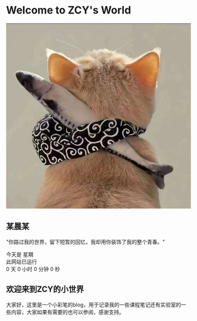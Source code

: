 # Welcome to ZCY's World

<div class="hero-banner">
  <div class="profile-card">
    <div class="avatar-container">
      <img src="assets/IMG/1.jpg" alt="某晨某" class="profile-avatar">
    </div>
    <h2 class="profile-name">某晨某</h2>
    <div class="social-links">
      <a href="https://github.com/mouchenmou" target="_blank" class="social-link github" title="GitHub">
        <i class="fab fa-github"></i>
      </a>
      <a href="mailto:2787014694@qq.com" class="social-link email" title="Email">
        <i class="fas fa-envelope"></i>
      </a>
      <a href="https://www.douyin.com/user/MS4wLjABAAAADdsfimTVarbFoML6kRo8L5zvU96ZGfLLTQfmzCi9R4U?from_tab_name=main" target="_blank" class="social-link douyin" title="抖音">
        <i class="fab fa-tiktok"></i>
      </a>
      <a href="https://music.163.com/#/user/home?id=3871698908" target="_blank" class="social-link music" title="网易云音乐">
        <i class="fas fa-music"></i>
      </a>
    </div>
    <p class="profile-quote">
      "你路过我的世界，留下短暂的回忆，我却用你装饰了我的整个青春。"
    </p>
  </div>
</div>

<div class="website-stats">
  <div class="running-time">
    <i class="fas fa-calendar-alt"></i>
    <div class="date-info">
      <span class="current-date">今天是 <span id="current-date"></span></span>
      <span class="current-weekday">星期<span id="current-weekday"></span></span>
    </div>
    <div class="divider"></div>
    <span class="stats-label">此网站已运行</span>
    <div class="time-display">
      <span id="days">0</span> 天 
      <span id="hours">0</span> 小时 
      <span id="minutes">0</span> 分钟 
      <span id="seconds">0</span> 秒
    </div>
  </div>
</div>

<script>
// 设置网站开始日期（您可以修改这个日期）
const websiteStartDate = new Date('2025-09-13 00:00:00');

function updateDateTime() {
  const now = new Date();
  
  // 更新当前日期
  const year = now.getFullYear();
  const month = now.getMonth() + 1;
  const date = now.getDate();
  document.getElementById('current-date').textContent = `${year}年${month}月${date}日`;
  
  // 更新星期
  const weekdays = ['日', '一', '二', '三', '四', '五', '六'];
  const weekday = weekdays[now.getDay()];
  document.getElementById('current-weekday').textContent = weekday;
  
  // 更新网站运行时间
  const timeDiff = now - websiteStartDate;
  
  const days = Math.floor(timeDiff / (1000 * 60 * 60 * 24));
  const hours = Math.floor((timeDiff % (1000 * 60 * 60 * 24)) / (1000 * 60 * 60));
  const minutes = Math.floor((timeDiff % (1000 * 60 * 60)) / (1000 * 60));
  const seconds = Math.floor((timeDiff % (1000 * 60)) / 1000);
  
  document.getElementById('days').textContent = days;
  document.getElementById('hours').textContent = hours;
  document.getElementById('minutes').textContent = minutes;
  document.getElementById('seconds').textContent = seconds;
}

// 立即执行一次，然后每秒更新
updateDateTime();
setInterval(updateDateTime, 1000);
</script>


## 欢迎来到ZCY的小世界

<div class="personal-description">
  <!-- 这里将来放个人描述内容 -->
  <p class="placeholder-text">大家好，这里是一个小彩笔的blog，用于记录我的一些课程笔记还有实验室的一些内容，大家如果有需要的也可以参阅，感谢支持。</p>
</div>
